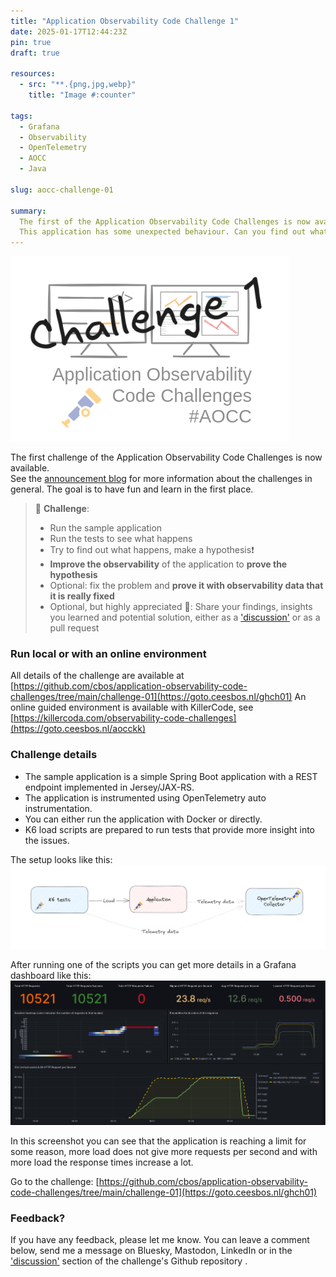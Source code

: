 ```yaml
---
title: "Application Observability Code Challenge 1"
date: 2025-01-17T12:44:23Z
pin: true
draft: true

resources:
  - src: "**.{png,jpg,webp}"
    title: "Image #:counter"

tags:
  - Grafana
  - Observability
  - OpenTelemetry
  - AOCC
  - Java

slug: aocc-challenge-01

summary:
  The first of the Application Observability Code Challenges is now available. A simple Spring Boot application with a REST endpoint implemented in Jersey/JAX-RS
  This application has some unexpected behaviour. Can you find out what is happening based on the observability data? Can you improve the observability to prove that a fix really fixed the problems?
---
```


![Application Observability Code Challenge 1](aocc_challenge01_small.png)

The first challenge of the Application Observability Code Challenges is now available.   
See the [announcement blog](../application-observability-code-challenges) for more information about the challenges in general.
The goal is to have fun and learn in the first place.

> 🚨 **Challenge**:
> - Run the sample application
> - Run the tests to see what happens
> - Try to find out what happens, make a hypothesis❗
> - **Improve the observability** of the application to **prove the hypothesis**
> - Optional: fix the problem and **prove it with observability data that it is really fixed**
> - Optional, but highly appreciated 🙏: Share your findings, insights you learned and potential solution, either as a ['discussion'](https://github.com/cbos/application-observability-code-challenges/discussions) or as a pull request

### Run local or with an online environment
All details of the challenge are available at [https://github.com/cbos/application-observability-code-challenges/tree/main/challenge-01](https://goto.ceesbos.nl/ghch01)
An online guided environment is available with KillerCode, see [https://killercoda.com/observability-code-challenges](https://goto.ceesbos.nl/aocckk)

### Challenge details

- The sample application is a simple Spring Boot application with a REST endpoint implemented in Jersey/JAX-RS.
- The application is instrumented using OpenTelemetry auto instrumentation.
- You can either run the application with Docker or directly.
- K6 load scripts are prepared to run tests that provide more insight into the issues.

The setup looks like this:
![Setup](k6_application_setup.png)

After running one of the scripts you can get more details in a Grafana dashboard like this:
![K6 dashboard](k6_highload_dashboard.png)

In this screenshot you can see that the application is reaching a limit for some reason, more load does not give more requests per second and with more load the response times increase a lot.

Go to the challenge: [https://github.com/cbos/application-observability-code-challenges/tree/main/challenge-01](https://goto.ceesbos.nl/ghch01)

### Feedback?

If you have any feedback, please let me know. You can leave a comment below, send me a message on Bluesky, Mastodon, LinkedIn or in the ['discussion'](https://github.com/cbos/application-observability-code-challenges/discussions) section of the challenge's Github repository .




